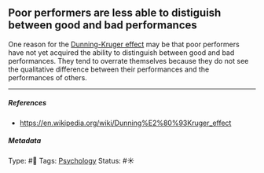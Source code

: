 ## Poor performers are less able to distiguish between good and bad performances

One reason for the [Dunning-Kruger effect](Dunning-Kruger%20effect.md) may be that poor performers have not yet acquired the ability to distinguish between good and bad performances. They tend to overrate themselves because they do not see the qualitative difference between their performances and the performances of others.

---

##### References

* https://en.wikipedia.org/wiki/Dunning%E2%80%93Kruger_effect

##### Metadata

Type: #🔴 
Tags: [Psychology](Psychology.md)
Status: #☀️ 
